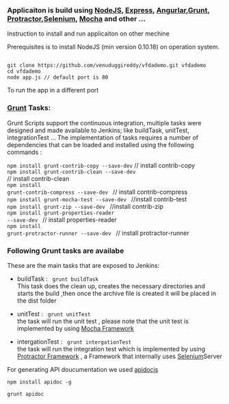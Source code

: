 ### Applicaiton is build using [NodeJS](https://nodejs.org/), [Express](http://expressjs.com/), [Angurlar](https://angular.io/),[Grunt](http://gruntjs.com/), [Protractor](https://angular.github.io/protractor/#/),[Selenium](http://www.seleniumhq.org/), [Mocha](http://mochajs.org/)  and other ...

Instruction to install and run applicaiton on other mechine

Prerequisites is to install NodeJS (min version 0.10.18) on operation system. 

<code>
git clone https://github.com/venuduggireddy/vfdademo.git vfdademo
cd vfdademo
node app.js // default port is 80
</code>

To run the app in a different port 


### [Grunt](http://gruntjs.com/) Tasks:

Grunt Scripts support the continuous integration, multiple tasks were designed and made available to Jenkins; like buildTask, unitTest, integrationTest ... The implementation of tasks requires a number of dependencies that can be loaded and installed using the following commands : </br>
 
 <code>npm install grunt-contrib-copy --save-dev</code>        // install contrib-copy </br>
 <code>npm install grunt-contrib-clean --save-dev </code>      // install contrib-clean </br>
 <code>npm install grunt-contrib-compress --save-dev </code>   // install contrib-compress </br>
 <code>npm install grunt-mocha-test --save-dev </code>          //install contrib-test  </br> 
 <code>npm install grunt-zip --save-dev </code>                 //install contrib-zip  </br>
 <code>npm install grunt-properties-reader --save-dev </code>    // install properties-reader </br>
 <code>npm install grunt-protractor-runner --save-dev </code>    // install protractor-runner </br>
 
 ### Following Grunt tasks are availabe
  
These are the main tasks that are exposed to Jenkins: </br>
* buildTask : <code> grunt buildTask</code> </br>
This task does the clean up, creates the necessary directories and starts the build ,then once the archive file is created it will be placed in the dist folder </br>
 
* unitTest : <code> grunt unitTest </code> </br>
the task will run the unit test , please note that  the unit test is implemented by using [Mocha Framework](http://mochajs.org/) </br>

* intergationTest : <code> grunt intergationTest </code> </br>
the task will run the integration test which is implemented by using [Protractor Framework](https://angular.github.io/protractor/#/) ,  a Framework that internally uses [Selenium](http://www.seleniumhq.org/)Server</br>
 

For generating API doucumentation we used [apidocjs](http://apidocjs.com/)

<code>npm install apidoc -g</code>

<code>grunt apidoc</code>


